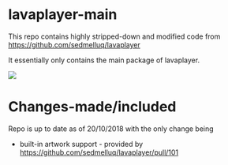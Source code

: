 # lavaplayer-main

This repo contains highly stripped-down and modified code from 
https://github.com/sedmelluq/lavaplayer

It essentially only contains the main package of lavaplayer.

[![](https://jitpack.io/v/GigaFyde/lavaplayer-main.svg)](https://jitpack.io/#GigaFyde/lavaplayer-main)

# Changes-made/included
Repo is up to date as of 20/10/2018 with the only change being
- built-in artwork support - provided by https://github.com/sedmelluq/lavaplayer/pull/101
